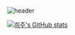 
![header](https://capsule-render.vercel.app/api?type=waving&color=gradient&height=250&section=header&text=Hello,World🐱I'mHeeju_Park&fontSize=50)

[![희주's GitHub stats](https://github-readme-stats.vercel.app/api?username=heejucherish&theme=tokyonight)](https://github.com/anuraghazra/github-readme-stats)
